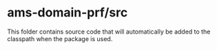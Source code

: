 # ams-domain-prf/src

This folder contains source code that will automatically be added to the classpath when
the package is used.
